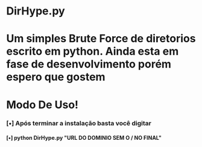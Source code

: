 # DirHype.py
<h1><b>Um simples Brute Force de diretorios escrito em python.
Ainda esta em fase de desenvolvimento porém espero que gostem
</b></h1>

<h1> Modo De Uso! </h1>

<h3>[•] Após terminar a instalação basta você digitar</h3>
<h4>[•] python DirHype.py "URL DO DOMINIO SEM O / NO FINAL"</h4>
